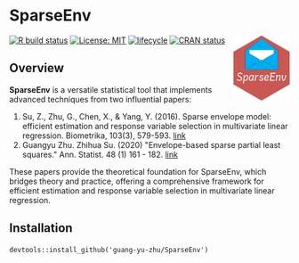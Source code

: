 # SparseEnv 
<a href="https://guang-yu-zhu.github.io/SparseEnv/"><img src="https://raw.githubusercontent.com/guang-yu-zhu/SparseEnv/main/img/icon.jpg" align="right" width=20%/></a>

  [![R build status](https://github.com/microsoft/wpa/workflows/R-CMD-check/badge.svg)](https://github.com/guang-yu-zhu/SparseEnv)
  [![License: MIT](https://img.shields.io/badge/License-MIT-yellow.svg)](https://opensource.org/licenses/MIT/)
  [![lifecycle](https://img.shields.io/badge/lifecycle-maturing-blue.svg)](https://lifecycle.r-lib.org/articles/stages.html)
  [![CRAN status](https://www.r-pkg.org/badges/version/wpa)](https://CRAN.R-project.org/)
  

## Overview

**SparseEnv** is a versatile statistical tool that implements advanced techniques from two influential papers:

1. Su, Z., Zhu, G., Chen, X., & Yang, Y. (2016). Sparse envelope model: efficient estimation and response variable selection in multivariate linear regression. Biometrika, 103(3), 579-593. [link](https://academic.oup.com/biomet/article-abstract/103/3/579/1744502)
2. Guangyu Zhu. Zhihua Su. (2020) "Envelope-based sparse partial least squares." Ann. Statist. 48 (1) 161 - 182. [link](https://projecteuclid.org/journals/annals-of-statistics/volume-48/issue-1/Envelope-based-sparse-partial-least-squares/10.1214/18-AOS1796.full)

These papers provide the theoretical foundation for SparseEnv, which bridges theory and practice, offering a comprehensive framework for efficient estimation and response variable selection in multivariate linear regression.


## Installation
```
devtools::install_github('guang-yu-zhu/SparseEnv')
```



